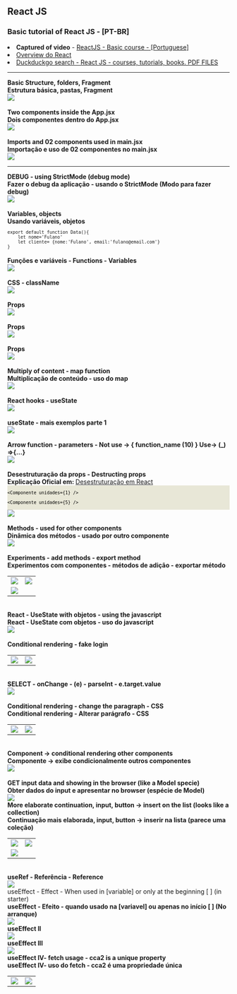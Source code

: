 ## React JS
<h3>Basic tutorial of React JS - [PT-BR]</h3
<ul>
<li><b>Captured of video</b> - <a href="https://www.youtube.com/playlist?list=PLXik_5Br-zO-JH-3Bxgdj6m0YcHEDeI1e">ReactJS - Basic course - [Portuguese]</a></li>
<li><a href="https://www.patterns.dev/react/">Overview do React</a></li>
<li><a href="https://duckduckgo.com/?t=h_&q=filetype%3Apdf+react+js&ia=web">Duckduckgo search - React JS - courses, tutorials, books. PDF FILES</a></li>
</ul>
<hr>
<b>Basic Structure, folders, Fragment</b><br>
<b>Estrutura básica, pastas, Fragment</b><br>
<img src="https://github.com/Xaobin/CoursesLearn/blob/main/All/React/imgs/React01.png?raw=true"  ><br>
<br>
<b>Two components inside the App.jsx</b><br>
<b>Dois componentes dentro do App.jsx</b><br>
<img src="https://github.com/Xaobin/CoursesLearn/blob/main/All/React/imgs/React02.png?raw=true"  ><br>
<br>
<b>Imports and  02 components used in main.jsx</b><br>
<b>Importação e uso de 02 componentes no main.jsx</b><br>
<img src="https://github.com/Xaobin/CoursesLearn/blob/main/All/React/imgs/React03.png?raw=true"  ><br>
<hr>
<b>DEBUG - using  StrictMode (debug mode)</b><br>
<b>Fazer o debug da aplicação - usando o StrictMode (Modo para fazer debug)</b><br>
<img src="https://github.com/Xaobin/CoursesLearn/blob/main/All/React/imgs/StrictMode.png?raw=true"  ><br>
<br>
<b>Variables, objects</b><br>
<b>Usando variáveis, objetos</b><br>
<small>
<code>
export default function Data(){
	let nome='Fulano'
	let cliente= {nome:'Fulano', email:'fulano@email.com'}
}
</code>
</small>
<br>
<b>Funções e variáveis - Functions - Variables</b><br>
<img src="https://github.com/Xaobin/CoursesLearn/blob/main/All/React/imgs/React04.png?raw=true"  ><br>
<br>
<b>CSS - className</b><br>
<img src="https://github.com/Xaobin/CoursesLearn/blob/main/All/React/imgs/React05.png?raw=true"  ><br>
<br>
<b>Props</b><br>
<img src="https://github.com/Xaobin/CoursesLearn/blob/main/All/React/imgs/React06.png?raw=true"  ><br>
<br>
<b>Props</b><br>
<img src="https://github.com/Xaobin/CoursesLearn/blob/main/All/React/imgs/React07.png?raw=true"  ><br>
<br>
<b>Props</b><br>
<img src="https://github.com/Xaobin/CoursesLearn/blob/main/All/React/imgs/React08.png?raw=true"  ><br>
<br>
<b>Multiply of content - map function </b><br>
<b>Multiplicação de conteúdo - uso do map</b><br>
<img src="https://github.com/Xaobin/CoursesLearn/blob/main/All/React/imgs/React09.png?raw=true"  ><br>
<br>
<b>React hooks - useState</b><br>
<img src="https://github.com/Xaobin/CoursesLearn/blob/main/All/React/imgs/React10.png?raw=true"  ><br>
<br>
<b>useState - mais exemplos parte 1</b><br>
<img src="https://github.com/Xaobin/CoursesLearn/blob/main/All/React/imgs/React11.png?raw=true"  ><br>
<br>
<b>Arrow function - parameters - Not use -> { function_name (10) } Use-> (_) =>{...}</b><br>
<img src="https://github.com/Xaobin/CoursesLearn/blob/main/All/React/imgs/React12.png?raw=true"  ><br>
<br>
<b>Desestruturação da props - Destructing props</b><br>
<b>Explicação Oficial em: </b> <a href="https://github.com/Xaobin/CoursesLearn/blob/main/All/React/React-Desestrutura.md">Desestruturação em React</a><br>
<div style="background-color:#e8e7d7; color:#000;"><small><code> 
&#60;Componente unidades={1} /&#62; <br> 
&#60;Componente unidades={5} /&#62; <br>
</code></small></div>
<img src="https://github.com/Xaobin/CoursesLearn/blob/main/All/React/imgs/React13.png?raw=true"  ><br>
<br>
<b>Methods -  used for other components</b><br>
<b>Dinâmica dos métodos -  usado por outro componente</b><br>
<img src="https://github.com/Xaobin/CoursesLearn/blob/main/All/React/imgs/React14.png?raw=true"   ><br>
<br>
<b>Experiments - add methods - export method</b><br>
<b>Experimentos com componentes - métodos de adição - exportar método</b><br>
<table border="0">
<tr><td>
<img src="https://github.com/Xaobin/CoursesLearn/blob/main/All/React/imgs/React15.png?raw=true"   >
</td>
<td>
<img src="https://github.com/Xaobin/CoursesLearn/blob/main/All/React/imgs/React16.png?raw=true"   >
</td>
</tr>
<tr>
<td>
<img src="https://github.com/Xaobin/CoursesLearn/blob/main/All/React/imgs/React17.png?raw=true"   >
</td>
</tr>
</table>
<br>
<b>React -  UseState with objetos - using the javascript</b><br>
<b>React -  UseState com objetos - uso do javascript</b><br>
<img src="https://github.com/Xaobin/CoursesLearn/blob/main/All/React/imgs/React18.png?raw=true"   ><br>
<br>
<b>Conditional rendering - fake login</b><br>
<table>
<tr>
<td><img src="https://github.com/Xaobin/CoursesLearn/blob/main/All/React/imgs/React19.png?raw=true"   ></td>
<td><img src="https://github.com/Xaobin/CoursesLearn/blob/main/All/React/imgs/React20.png?raw=true"   ></td>
</tr>
</table>
<br>
<b>SELECT - onChange - (e) - parseInt - e.target.value</b><br>
<img src="https://github.com/Xaobin/CoursesLearn/blob/main/All/React/imgs/React21.png?raw=true"   ><br>
<br>
<b>Conditional rendering - change the paragraph - CSS</b><br>
<b>Conditional rendering - Alterar parágrafo - CSS</b><br>
<table>
<tr>
<td><img src="https://github.com/Xaobin/CoursesLearn/blob/main/All/React/imgs/React22.png?raw=true"   ></td>
<td><img src="https://github.com/Xaobin/CoursesLearn/blob/main/All/React/imgs/React23.png?raw=true"   ></td>
</tr>
</table>
<br>
<b>Component -> conditional rendering other components</b><br>
<b>Componente -> exibe condicionalmente outros componentes</b><br>
<img src="https://github.com/Xaobin/CoursesLearn/blob/main/All/React/imgs/React24.png?raw=true"   ><br>
<br>
<b>GET input data and showing in the browser (like a Model specie)</b><br>
<b>Obter dados do input e apresentar no browser (espécie de Model)</b><br>
<img src="https://github.com/Xaobin/CoursesLearn/blob/main/All/React/imgs/React25.png?raw=true"   ><br
<br>
<b>More elaborate continuation, input, button -> insert on the list (looks like a collection)</b><br>
<b>Continuação mais elaborada, input, button -> inserir na lista (parece uma coleção)</b><br>
<table border="0">
<tr><td>
<img src="https://github.com/Xaobin/CoursesLearn/blob/main/All/React/imgs/React26.png?raw=true"   >
</td><td>
<img src="https://github.com/Xaobin/CoursesLearn/blob/main/All/React/imgs/React27.png?raw=true"   >
</td></tr>
<tr><td>
<img src="https://github.com/Xaobin/CoursesLearn/blob/main/All/React/imgs/React28.png?raw=true"   >
</td>
</tr>
</table>
<br>
<b>useRef - Referência - Reference</b><br>
<img src="https://github.com/Xaobin/CoursesLearn/blob/main/All/React/imgs/React29.png?raw=true"   >
<br
<b>useEffect - Effect - When used in [variable] or only at the beginning [ ] (in starter)</b><br>
<b>useEffect - Efeito - quando usado na [variavel] ou apenas no início [ ] (No arranque)</b><br>
<img src="https://github.com/Xaobin/CoursesLearn/blob/main/All/React/imgs/React30.png?raw=true"   >
<br>
<b>useEffect II</b><br>
<img src="https://github.com/Xaobin/CoursesLearn/blob/main/All/React/imgs/React31.png?raw=true"   >
<br>
<b>useEffect III</b><br>
<img src="https://github.com/Xaobin/CoursesLearn/blob/main/All/React/imgs/React32.png?raw=true"   >
<br>
<b>useEffect IV- fetch usage - cca2 is a unique property </b><br>
<b>useEffect IV- uso do fetch - cca2 é uma propriedade única </b><br>
<table>
<tr>
<td><img src="https://github.com/Xaobin/CoursesLearn/blob/main/All/React/imgs/React33.png?raw=true"   ></td>
<td><img src="https://github.com/Xaobin/CoursesLearn/blob/main/All/React/imgs/React34.png?raw=true"   ></td>
</tr>
</table>
<br>
<br>
<br>
<br>
<br>